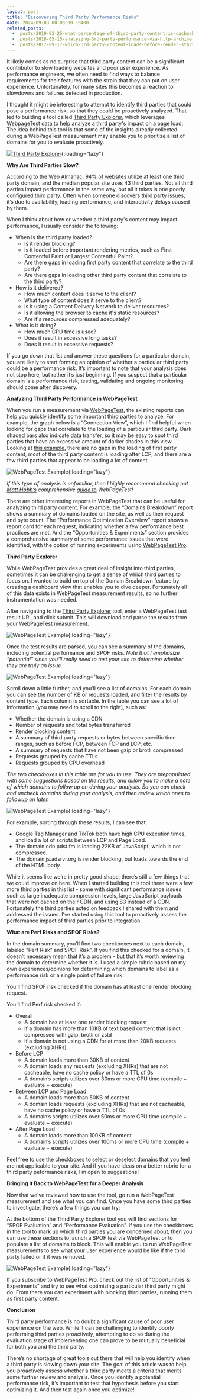```yaml
---
layout: post
title: "Discovering Third Party Performance Risks"
date: 2024-09-03 00:00:00 -0400
related_posts: 
  - _posts/2019-03-25-what-percentage-of-third-party-content-is-cacheable.md
  - _posts/2018-05-15-analyzing-3rd-party-performance-via-http-archive-crux.md
  - _posts/2017-09-17-which-3rd-party-content-loads-before-render-start.md
---
```


It likely comes as no surprise that third party content can be a significant contributor to slow loading websites and poor user experience. As performance engineers, we often need to find ways to balance requirements for their features with the strain that they can put on user experience. Unfortunately, for many sites this becomes a reaction to slowdowns and failures detected in production.

I thought it might be interesting to attempt to identify third parties that could pose a performance risk, so that they could be proactively analyzed. That led to building a tool called [Third Party Explorer](https://tools.paulcalvano.com/wpt-third-party-analysis/), which leverages [WebpageTest](https://www.webpagetest.org) data to help analyze a third party's impact on a page load. The idea behind this tool is that some of the insights already collected during a WebPageTest measurement may enable you to prioritize a list of domains for you to evaluate proactively.

[![Third Party Explorer](/assets/img/blog/discovering-third-party-performance-risks/third-party-explorer.jpg)](https://tools.paulcalvano.com/wpt-third-party-analysis/){:loading="lazy"}

**Why Are Third Parties Slow?**

According to the [Web Almanac](https://almanac.httparchive.org), [94% of websites](https://almanac.httparchive.org/en/2022/third-parties#fig-1) utilize at least one third party domain, and the median popular site uses 43 third parties. Not all third parties impact performance in the same way, but all it takes is one poorly configured third party. Often when someone discovers third party issues, it’s due to availability, loading performance, and interactivity delays caused by them. 

When I think about how or whether a third party's content may impact performance, I usually consider the following:

* When is the third party loaded?
    * Is it render blocking?
    * Is it loaded before important rendering metrics, such as First Contentful Paint or Largest Contentful Paint? 
    * Are there gaps in loading first party content that correlate to the third party?
    * Are there gaps in loading other third party content that correlate to the third party?
* How is it delivered?
    * How much content does it serve to the client?	
    * What type of content does it serve to the client?
    * Is it using a Content Delivery Network to deliver resources?
    * Is it allowing the browser to cache it's static resources?
    * Are it's resources compressed adequately?
* What is it doing?
    * How much CPU time is used?
    * Does it result in excessive long tasks?
    * Does it result in excessive requests?

If you go down that list and answer these questions for a particular domain, you are likely to start forming an opinion of whether a particular third party could be a performance risk. It’s important to note that your analysis does not stop here, but rather it’s just beginning. If you suspect that a particular domain is a performance risk, testing, validating and ongoing monitoring should come after discovery.

**Analyzing Third Party Performance in WebPageTest**

When you run a measurement via [WebPageTest](https://www.webpagetest.org/), the existing reports can help you quickly identify some important third parties to analyze. For example, the graph below is a “Connection View”, which I find helpful when looking for gaps that correlate to the loading of a particular third party. Dark shaded bars also indicate data transfer, so it may be easy to spot third parties that have an excessive amount of darker shades in this view. Looking at [this example](https://www.webpagetest.org/result/240630_AiDcQX_6FH/), there are no gaps in the loading of first party content, most of the third party content is loading after LCP, and there are a few third parties that appear to be loading a lot of content.

![WebPageTest Example](/assets/img/blog/discovering-third-party-performance-risks/wpt-connection-view.jpg){:loading="lazy"}

_If this type of analysis is unfamiliar, then I highly recommend checking out [Matt Hobb’s](https://twitter.com/TheRealNooshu) comprehensive [guide to](https://nooshu.com/blog/2020/12/31/how-to-run-a-webpagetest-test/) WebPageTest!_

There are other interesting reports in WebPageTest that can be useful for analyzing third party content. For example, the “Domains Breakdown” report shows a summary of domains loaded on the site, as well as their request and byte count. The “Performance Optimization Overview” report shows a report card for each request, indicating whether a few performance best practices are met. And the “Opportunities & Experiments” section provides a comprehensive summary of some performance issues that were identified, with the option of running experiments using [WebPageTest Pro](https://product.webpagetest.org/experiments). 

**Third Party Explorer**

While WebPageTest provides a great deal of insight into third parties, sometimes it can be challenging to get a sense of which third parties to focus on. I wanted to build on top of the Domain Breakdown feature by creating a dashboard view that enables you to dive deeper. Fortunately all of this data exists in WebPageTest measurement results, so no further instrumentation was needed.

After navigating to the [Third Party Explorer](https://tools.paulcalvano.com/wpt-third-party-analysis/) tool, enter a WebPageTest test result URL and click submit. This will download and parse the results from your WebPageTest measurement. 

![WebPageTest Example](/assets/img/blog/discovering-third-party-performance-risks/enter-wpt-url.jpg){:loading="lazy"}

Once the test results are parsed, you can see a summary of the domains, including potential performance and SPOF risks. _Note that I emphasize “potential” since you’ll really need to test your site to determine whether they are truly an issue._

![WebPageTest Example](/assets/img/blog/discovering-third-party-performance-risks/request-summary.jpg){:loading="lazy"}

Scroll down a little further, and you’ll see a list of domains. For each domain you can see the number of KB or requests loaded, and filter the results by content type. Each column is sortable. In the table you can see a lot of information (you may need to scroll to the right), such as:
* Whether the domain is using a CDN
* Number of requests and total bytes transferred
* Render blocking content
* A summary of third party requests or bytes between specific time ranges, such as before FCP, between FCP and LCP, etc. 
* A summary of requests that have not been gzip or brotli compressed
* Requests grouped by cache TTLs
* Requests grouped by CPU overhead

_The two checkboxes in this table are for you to use. They are prepopulated with some suggestions based on the results, and alllow you to make a note of which domains to follow up on during your analysis. So you can check and uncheck domains during your analysis, and then review which ones to followup on later._

![WebPageTest Example](/assets/img/blog/discovering-third-party-performance-risks/domain-summary.jpg){:loading="lazy"}

For example, sorting through these results, I can see that:
* Google Tag Manager and TikTok both have high CPU execution times, and load a lot of scripts between LCP and Page Load.
* The domain cdn.pdst.fm is loading 22KB of JavaScript, which is not compressed.
* The domain js.adsrvr.org is render blocking, but loads towards the end of the HTML body. 

While it seems like we’re in pretty good shape, there’s still a few things that we could improve on here. When I started building this tool there were a few more third parties in this list - some with significant performance issues such as large inadequate compression levels, large JavaScript payloads that were not cached on their CDN, and using S3 instead of a CDN. Fortunately the third parties acted on feedback I shared with them and addressed the issues. I’ve started using this tool to proactively assess the performance impact of third parties prior to integration.

**What are Perf Risks and SPOF Risks?**

In the domain summary, you'll find two checkboxes next to each domain, labeled “Perf Risk” and SPOF Risk”. If you find this checked for a domain, it doesn’t necessary mean that it’s a problem - but that it’s worth reviewing the domain to determine whether it is. I used a simple rubric based on my own experiences/opinions for determining which domains to label as a performance risk or a single point of failure risk:

You’ll find SPOF risk checked if the domain has at least one render blocking request. 

You’ll find Perf risk checked if:
* Overall
    * A domain has at least one render blocking request
    * If a domain has more than 10KB of text based content that is not compressed with gzip, brotli or zstd
    * If a domain is not using a CDN for at more than 20KB requests (excluding XHRs)
* Before LCP
    * A domain loads more than 30KB of content
    * A domain loads any requests (excluding XHRs) that are not cacheable, have no cache policy or have a TTL of 0s
    * A domain’s scripts utilizes over 30ms or more CPU time (compile + evaluate + execute)
* Between LCP and Page Load
    * A domain loads more than 50KB of content
    * A domain loads requests (excluding XHRs) that are not cacheable, have no cache policy or have a TTL of 0s
    * A domain’s scripts utilizes over 50ms or more CPU time (compile + evaluate + execute)
* After Page Load
    * A domain loads more than 100KB of content
    * A domain’s scripts utilizes over 100ms or more CPU time (compile + evaluate + execute)

Feel free to use the checkboxes to select or deselect domains that you feel are not applicable to your site. And if you have ideas on a better rubric for a third party peformance risks, I’m open to suggestions!

**Bringing it Back to WebPageTest for a Deeper Analysis**

Now that we’ve reviewed how to use the tool, go run a WebPageTest measurement and see what you can find. Once you have some third parties to investigate, there’s a few things you can try:

At the bottom of the Third Party Explorer tool you will find sections for “SPOF Evaluation” and “Performance Evaluation”. If you use the checkboxes in the tool to mark up which third parties you are concerned about, then you can use these sections to launch a SPOF test via WebPageTest or to populate a list of domains to block. This will enable you to run WebPageTest measurements to see what your user experience would be like if the third party failed or if it was removed.

![WebPageTest Example](/assets/img/blog/discovering-third-party-performance-risks/evaluation.jpg){:loading="lazy"}

If you subscribe to WebPageTest Pro, check out the list of “Opportunities & Experiments” and try to see what optimizing a particular third party might do. From there you can experiment with blocking third parties, running them as first party content, 

**Conclusion**

Third party performance is no doubt a significant cause of poor user experience on the web. While it can be challenging to identify poorly performing third parties proactively, attempting to do so during the evaluation stage of implementing one can prove to be mutually beneficial for both you and the third party.

There’s no shortage of great tools out there that will help you identify when a third party is slowing down your site. The goal of this article was to help you proactively assess whether a third party meets a criteria that merits some further review and analysis. Once you identify a potential performance risk, it’s important to test that hypothesis before you start optimizing it. And then test again once you optimize! 

